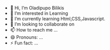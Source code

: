 - 👋 Hi, I’m Oladipupo Bilikis
- 👀 I’m interested in Learning
- 🌱 I’m currently learning Html,CSS,Javascript.
- 💞️ I’m looking to collaborate on 
- 📫 How to reach me ...
- 😄 Pronouns: ...
- ⚡ Fun fact: ...

<!---
Oladipupobaliki21/Oladipupobaliki21 is a ✨ special ✨ repository because its `README.md` (this file) appears on your GitHub profile.
You can click the Preview link to take a look at your changes.
--->
